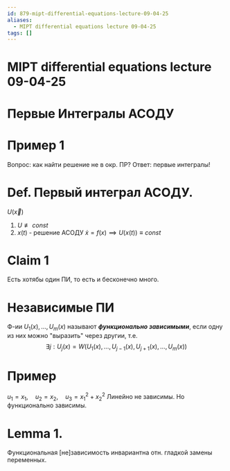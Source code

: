 ```yaml
---
id: 879-mipt-differential-equations-lecture-09-04-25
aliases:
  - MIPT differential equations lecture 09-04-25
tags: []
---
```


# MIPT differential equations lecture 09-04-25

# Первые Интегралы АСОДУ

# Пример 1

Вопрос: как найти решение не в окр. ПР?
Ответ: первые интегралы!

# Def. Первый интеграл АСОДУ.
$U(\vec{x})$
1. $U \not\equiv const$
2. $x(t)$ - решение АСОДУ $\dot{x} = f(x) \implies U(x(t)) \equiv const$

# Claim 1
Есть хотябы один ПИ, то есть и бесконечно много.

# Независимые ПИ
Ф-ии  $U_1(x),\dots,U_m(x)$ называют ***функционально зависимыми***, если одну из них можно "выразить" через другии, т.е.
$$
\exists j:
U_j(x) = W(U_1(x), \dots, U_{j-1}(x), U_{j+1}(x), \dots, U_m(x))
$$

# Пример
$u_1 = x_1,\quad u_2 = x_2,\quad u_3 = x_1^2 + x_2^2$
Линейно не зависимы.
Но функционально зависимы.

# Lemma 1.
Функциональная [не]зависимость инвариантна отн. гладкой замены переменных.


